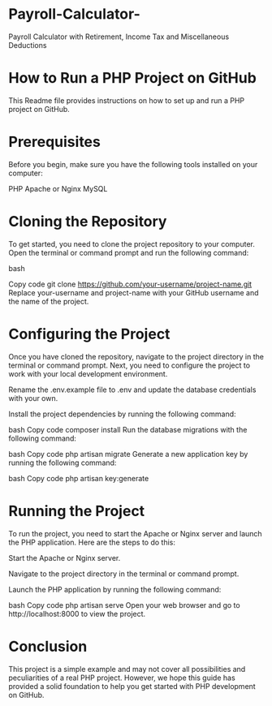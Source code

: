 # Payroll-Calculator-
Payroll Calculator with Retirement, Income Tax and Miscellaneous Deductions

# How to Run a PHP Project on GitHub
This Readme file provides instructions on how to set up and run a PHP project on GitHub.

# Prerequisites
Before you begin, make sure you have the following tools installed on your computer:

PHP
Apache or Nginx
MySQL

# Cloning the Repository
To get started, you need to clone the project repository to your computer. Open the terminal or command prompt and run the following command:

bash

Copy code
git clone https://github.com/your-username/project-name.git
Replace your-username and project-name with your GitHub username and the name of the project.

# Configuring the Project
Once you have cloned the repository, navigate to the project directory in the terminal or command prompt. Next, you need to configure the project to work with your local development environment.

Rename the .env.example file to .env and update the database credentials with your own.

Install the project dependencies by running the following command:

bash
Copy code
composer install
Run the database migrations with the following command:

bash
Copy code
php artisan migrate
Generate a new application key by running the following command:

bash
Copy code
php artisan key:generate

# Running the Project
To run the project, you need to start the Apache or Nginx server and launch the PHP application. Here are the steps to do this:

Start the Apache or Nginx server.

Navigate to the project directory in the terminal or command prompt.

Launch the PHP application by running the following command:

bash
Copy code
php artisan serve
Open your web browser and go to http://localhost:8000 to view the project.

# Conclusion
This project is a simple example and may not cover all possibilities and peculiarities of a real PHP project. However, we hope this guide has provided a solid foundation to help you get started with PHP development on GitHub.
